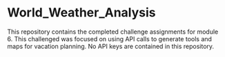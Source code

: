 # World_Weather_Analysis

This repository contains the completed challenge assignments for module 6.  This challenged was focused on using API calls to generate tools and maps for vacation planning.  No API keys are contained in this repository.
